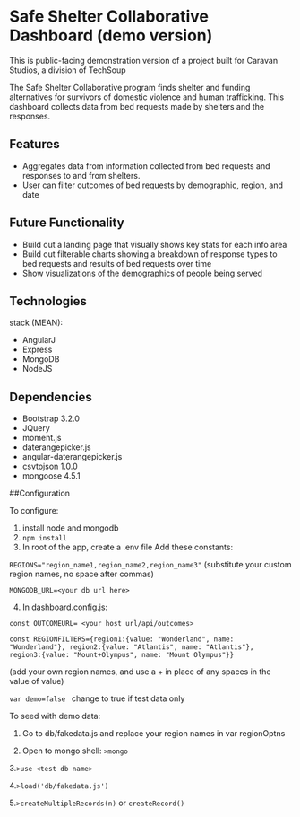 # Safe Shelter Collaborative Dashboard (demo version)

This is public-facing demonstration version of a project built for Caravan Studios, a division of TechSoup

The Safe Shelter Collaborative program finds shelter and funding alternatives for survivors of domestic violence and human trafficking.  This dashboard collects data from bed requests made by shelters and the responses.

## Features
  * Aggregates data from information collected from bed requests and responses to and from shelters.
  * User can filter outcomes of bed requests by demographic, region, and date

## Future Functionality
  * Build out a landing page that visually shows key stats for each info area
  * Build out filterable charts showing a breakdown of response types to bed requests and results of bed requests over time
  * Show visualizations of the demographics of people being served

## Technologies
stack (MEAN): 
  * AngularJ
  * Express
  * MongoDB
  * NodeJS

## Dependencies
* Bootstrap 3.2.0
* JQuery
* moment.js
* daterangepicker.js
* angular-daterangepicker.js
* csvtojson 1.0.0
* mongoose 4.5.1

##Configuration
	
To configure:

1. install node and mongodb
2. ```npm install```
3. In root of the app, create a .env file
Add these constants:

```REGIONS="region_name1,region_name2,region_name3"``` (substitute your custom region names, no space after commas)

```MONGODB_URL=<your db url here>```

4. In dashboard.config.js:

 ```const OUTCOMEURL= <your host url/api/outcomes>```
 
 ```
 const REGIONFILTERS={region1:{value: "Wonderland", name: "Wonderland"}, region2:{value: "Atlantis", name: "Atlantis"},
region3:{value: "Mount+Olympus", name: "Mount Olympus"}}
```
(add your own region names, and use a + in place of any spaces in the value of value)

  ```var demo=false ``` change to true if test data only
  
To seed with demo data:

1. Go to db/fakedata.js and replace your region names in var regionOptns
 
2. Open to mongo shell: ```>mongo```
 
3.```>use <test db name>```

4.```>load('db/fakedata.js')```

5.```>createMultipleRecords(n)``` or ```createRecord()```
